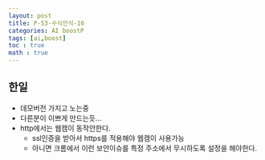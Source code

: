 ```yaml
---
layout: post
title: P-S3-수식인식-16
categories: AI boostP
tags: [ai,boost]
toc : true
math : true
---
```


## 한일
- 데모버전 가지고 노는중
- 다른분이 이쁘게 만드는듯...
- http에서는 웹캠이 동작안한다.
  - ssl인증을 받아서 https를 적용해야 웹캠이 사용가능
  - 아니면 크롬에서 이런 보안이슈를 특정 주소에서 무시하도록 설정을 해야한다.